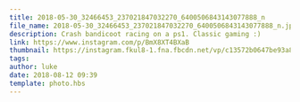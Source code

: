 ```yaml
---
title: 2018-05-30_32466453_237021847032270_6400506843143077888_n
file_name: 2018-05-30_32466453_237021847032270_6400506843143077888_n.jpg
description: Crash bandicoot racing on a ps1. Classic gaming :)
link: https://www.instagram.com/p/BmX8XT4BXaB
thumbnail: https://instagram.fkul8-1.fna.fbcdn.net/vp/c13572b0647be93a86f990597890b8f4/5BFB43A3/t51.2885-15/sh0.08/e35/s640x640/38187993_1638538706275851_6297117282292203520_n.jpg?ig_cache_key=MTg0NDIwODA1NzExMTExNTM5Mw%3D%3D.2
tags: 
author: luke
date: 2018-08-12 09:39
template: photo.hbs
---
```

